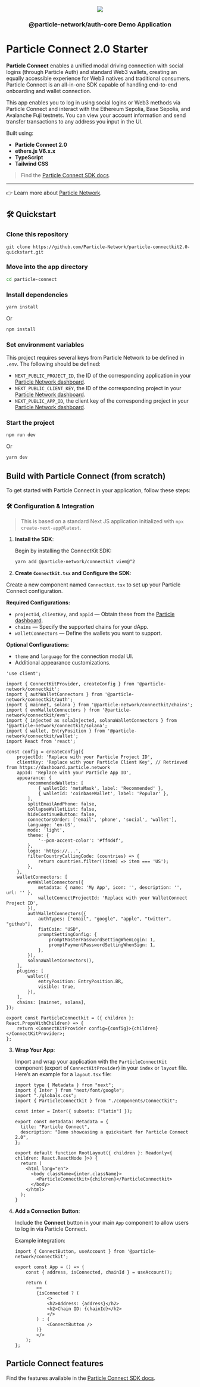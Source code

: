 
<div align="center">
  <a href="https://particle.network/">
    <img src="https://i.imgur.com/xmdzXU4.png" />
  </a>
  <h3>
 @particle-network/auth-core Demo Application 
  </h3>
</div>

# Particle Connect 2.0 Starter

**Particle Connect** enables a unified modal driving connection with social logins (through Particle Auth) and standard Web3 wallets, creating an equally accessible experience for Web3 natives and traditional consumers. Particle Connect is an all-in-one SDK capable of handling end-to-end onboarding and wallet connection.

This app enables you to log in using social logins or Web3 methods via Particle Connect and interact with the Ethereum Sepolia, Base Sepolia, and Avalanche Fuji testnets. You can view your account information and send transfer transactions to any address you input in the UI.

Built using:

- **Particle Connect 2.0**
- **ethers.js V6.x.x**
- **TypeScript**
- **Tailwind CSS**

> Find the [Particle Connect SDK docs](https://developers.particle.network/api-reference/connect/desktop/web).

***

👉 Learn more about [Particle Network](https://particle.network).

## 🛠️ Quickstart

### Clone this repository
```
git clone https://github.com/Particle-Network/particle-connectkit2.0-quickstart.git
```

### Move into the app directory

```sh
cd particle-connect
```

### Install dependencies

```sh
yarn install
```

Or

```sh
npm install
```

### Set environment variables
This project requires several keys from Particle Network to be defined in `.env`. The following should be defined:
- `NEXT_PUBLIC_PROJECT_ID`, the ID of the corresponding application in your [Particle Network dashboard](https://dashboard.particle.network/#/applications).
- `NEXT_PUBLIC_CLIENT_KEY`, the ID of the corresponding project in your [Particle Network dashboard](https://dashboard.particle.network/#/applications).
-  `NEXT_PUBLIC_APP_ID`, the client key of the corresponding project in your [Particle Network dashboard](https://dashboard.particle.network/#/applications).

### Start the project
```sh
npm run dev
```

Or

```sh
yarn dev
```

## Build with Particle Connect (from scratch)

To get started with Particle Connect in your application, follow these steps:

### 🛠 Configuration & Integration

> This is based on a standard Next JS application initialized with `npx create-next-app@latest`.

1. **Install the SDK**: 

   Begin by installing the ConnectKit SDK:

   ```bash
   yarn add @particle-network/connectkit viem@^2
   ```

2. **Create `Connectkit.tsx` and Configure the SDK**: 

  Create a new component named `Connectkit.tsx` to set up your Particle Connect configuration.

   **Required Configurations:**
   - `projectId`, `clientKey`, and `appId` — Obtain these from the [Particle dashboard](https://dashboard.particle.network/).
   - `chains` — Specify the supported chains for your dApp.
   - `walletConnectors` — Define the wallets you want to support.

   **Optional Configurations:**
   - `theme` and `language` for the connection modal UI.
   - Additional appearance customizations.

   ```tsx
   'use client';

   import { ConnectKitProvider, createConfig } from '@particle-network/connectkit';
   import { authWalletConnectors } from '@particle-network/connectkit/auth';
   import { mainnet, solana } from '@particle-network/connectkit/chains';
   import { evmWalletConnectors } from '@particle-network/connectkit/evm';
   import { injected as solaInjected, solanaWalletConnectors } from '@particle-network/connectkit/solana';
   import { wallet, EntryPosition } from '@particle-network/connectkit/wallet';
   import React from 'react';

   const config = createConfig({
       projectId: 'Replace with your Particle Project ID',
       clientKey: 'Replace with your Particle Client Key', // Retrieved from https://dashboard.particle.network
       appId: 'Replace with your Particle App ID',
       appearance: { 
           recommendedWallets: [
               { walletId: 'metaMask', label: 'Recommended' },
               { walletId: 'coinbaseWallet', label: 'Popular' },
           ],
           splitEmailAndPhone: false, 
           collapseWalletList: false, 
           hideContinueButton: false, 
           connectorsOrder: ['email', 'phone', 'social', 'wallet'], 
           language: 'en-US', 
           mode: 'light', 
           theme: {
               '--pcm-accent-color': '#ff4d4f',
           },
           logo: 'https://...',
           filterCountryCallingCode: (countries) => {
               return countries.filter((item) => item === 'US');
           },
       },
       walletConnectors: [
           evmWalletConnectors({
               metadata: { name: 'My App', icon: '', description: '', url: '' },
               walletConnectProjectId: 'Replace with your WalletConnect Project ID', 
           }),
           authWalletConnectors({
               authTypes: ["email", "google", "apple", "twitter", "github"],
               fiatCoin: "USD",
               promptSettingConfig: {
                   promptMasterPasswordSettingWhenLogin: 1,
                   promptPaymentPasswordSettingWhenSign: 1,
               },
           }),
           solanaWalletConnectors(), 
       ],
       plugins: [
           wallet({
               entryPosition: EntryPosition.BR, 
               visible: true,
           }),
       ],
       chains: [mainnet, solana],
   });

   export const ParticleConnectkit = ({ children }: React.PropsWithChildren) => {
       return <ConnectKitProvider config={config}>{children}</ConnectKitProvider>;
   };
   ```

3. **Wrap Your App**:

   Import and wrap your application with the `ParticleConnectKit` component (export of `ConnectKitProvider`) in your `index` or `layout` file. Here’s an example for a `layout.tsx` file:

   ```tsx
   import type { Metadata } from "next";
   import { Inter } from "next/font/google";
   import "./globals.css";
   import { ParticleConnectkit } from "./components/Connectkit";

   const inter = Inter({ subsets: ["latin"] });

   export const metadata: Metadata = {
     title: "Particle Connect",
     description: "Demo showcasing a quickstart for Particle Connect 2.0",
   };

   export default function RootLayout({ children }: Readonly<{ children: React.ReactNode }>) {
     return (
       <html lang="en">
         <body className={inter.className}>
           <ParticleConnectkit>{children}</ParticleConnectkit>
         </body>
       </html>
     );
   }
   ```

4. **Add a Connection Button**:

   Include the **Connect** button in your main `App` component to allow users to log in via Particle Connect.

   Example integration:

   ```tsx
   import { ConnectButton, useAccount } from '@particle-network/connectkit';

   export const App = () => {
       const { address, isConnected, chainId } = useAccount();

       return (
           <>
           {isConnected ? (
               <>
               <h2>Address: {address}</h2>
               <h2>Chain ID: {chainId}</h2>
               </>
           ) : (
               <ConnectButton />
           )}
           </>
       );
   };
   ```

## Particle Connect features

Find the features available in the [Particle Connect SDK docs](https://developers.particle.network/api-reference/connect/desktop/web#particle-connect-for-web).
